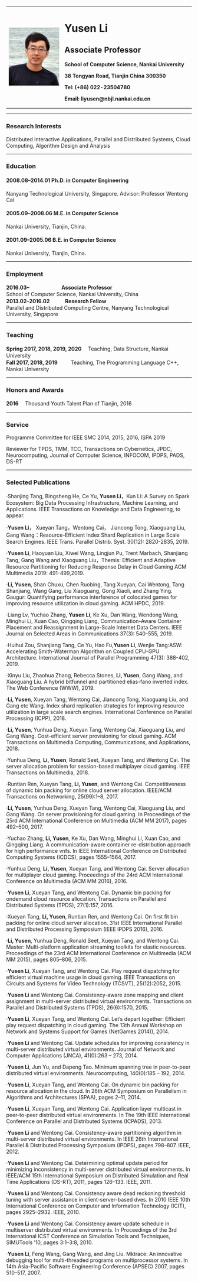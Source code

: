 

<div>
<table border="0">
  <tr>
    <td width="30%">
      <img src="/pic.jpg" width="100%">
    </td>
    <td width="70%">
      <h1>Yusen Li</h1>
      <h2>Associate Professor</h2>
      <p><b>School of Computer Science, Nankai University</b></p>
      <p><b>38 Tongyan Road, Tianjin China 300350</b></p>
      <p><b>Tel: (+86) 022-23504780</b></p>
      <p><b>Email: liyusen@nbjl.nankai.edu.cn</b></p>
    </td>
  </tr>
</table>
</div>

---
### Research Interests
Distributed Interactive Applications, Parallel and Distributed Systems, Cloud Computing, Algorithm Design and Analysis

---
### Education
#### 2008.08–2014.01 Ph.D. in Computer Engineering
Nanyang Technological University, Singapore. Advisor: Professor Wentong Cai
#### 2005.09–2008.06 M.E. in Computer Science
Nankai University, Tianjin, China.
#### 2001.09–2005.06 B.E. in Computer Science
Nankai University, Tianjin, China.

---
### Employment
**2016.03–　　　　　　 Associate Professor**  
School of Computer Science, Nankai University, China  
**2013.02–2016.02　　　Research Fellow**  
Parallel and Distributed Computing Centre, Nanyang Technological University, Singapore

---
### Teaching
**Spring 2017, 2018, 2019, 2020**　 Teaching, Data Structure, Nankai University  
**Fall 2017, 2018, 2019** 　　 Teaching, The Programming Language C++, Nankai University  

---
### Honors and Awards
**2016** 　Thousand Youth Talent Plan of Tianjin, 2016 

---
### Service
Programme Committee for IEEE SMC 2014, 2015, 2016, ISPA 2019

Reviewer for TPDS, TMM, TCC, Transactions on Cybernetics, JPDC, Neurocomputing, Journal of Computer Science, INFOCOM, IPDPS, PADS, DS-RT

---
### Selected Publications
·Shanjing Tang, Bingsheng He, Ce Yu, **Yusen Li**，Kun Li: A Survey on Spark Ecosystem: Big Data Processing Infrastructure, Machine Learning, and Applications. IEEE Transactions on Knowledge and Data Engineering, to appear.  

·**Yusen Li**， Xueyan Tang，Wentong Cai， Jiancong Tong, Xiaoguang Liu, Gang Wang：Resource-Efficient Index Shard Replication in Large Scale Search Engines. IEEE Trans. Parallel Distrib. Syst. 30(12): 2820-2835, 2019.  
  
·**Yusen Li**, Haoyuan Liu, Xiwei Wang, Lingjun Pu, Trent Marbach, Shanjiang Tang, Gang Wang and Xiaoguang Liu，Themis: Efficient and Adaptive Resource Partitioning for Reducing Response Delay in Cloud Gaming ACM Multimedia 2019: 491-499,2019.  

·**Li, Yusen**, Shan Chuxu, Chen Ruobing, Tang Xueyan, Cai Wentong, Tang Shanjiang, Wang Gang, Liu Xiaoguang, Gong Xiaoli, and Zhang Ying. Gaugur: Quantifying performance interference of colocated games for improving resource utilization in cloud gaming. ACM HPDC, 2019.

·Liang Lv, Yuchao Zhang, **Yusen Li**, Ke Xu, Dan Wang, Wendong Wang, Minghui Li, Xuan Cao, Qingqing Liang, Communication-Aware Container Placement and Reassignment in Large-Scale Internet Data Centers. IEEE Journal on Selected Areas in Communications 37(3): 540-555, 2019.

·Huihui Zou, Shanjiang Tang, Ce Yu, Hao Fu,**Yusen Li**, Wenjie Tang:ASW: Accelerating Smith-Waterman Algorithm on Coupled CPU-GPU Architecture. International Journal of Parallel Programming 47(3): 388-402, 2019.  

·Xinyu Liu, Zhaohua Zhang, Rebecca Stones, **Li, Yusen**, Gang Wang, and Xiaoguang Liu. A hybrid bitfunnel and partitioned elias-fano inverted index. The Web Conference (WWW), 2019.

·**Li, Yusen**, Xueyan Tang, Wentong Cai, Jiancong Tong, Xiaoguang Liu, and Gang etc Wang. Index shard replication strategies for improving resource utilization in large scale search engines. International Conference on Parallel Processing (ICPP), 2018.

·**Li, Yusen**, Yunhua Deng, Xueyan Tang, Wentong Cai, Xiaoguang Liu, and Gang Wang. Cost-efficient server provisioning for cloud gaming. ACM Transactions on Multimedia Computing, Communications, and Applications, 2018.

·Yunhua Deng, **Li, Yusen**, Ronald Seet, Xueyan Tang, and Wentong Cai. The server allocation problem for session-based multiplayer cloud gaming. IEEE Transactions on Multimedia, 2018.

·Runtian Ren, Xueyan Tang, **Li, Yusen**, and Wentong Cai. Competitiveness of dynamic bin packing for online cloud server allocation. IEEE/ACM Transactions on Networking, 25(99):1–8, 2017.

·**Li, Yusen**, Yunhua Deng, Xueyan Tang, Wentong Cai, Xiaoguang Liu, and Gang Wang. On server provisioning for cloud gaming. In Proceedings of the 25rd ACM International Conference on Multimedia (ACM MM 2017), pages 492–500, 2017.

·Yuchao Zhang, **Li, Yusen**, Ke Xu, Dan Wang, Minghui Li, Xuan Cao, and Qingqing Liang. A communication-aware container re-distribution approach for high performance vnfs. In IEEE International Conference on Distributed Computing Systems (ICDCS), pages 1555–1564, 2017.

·Yunhua Deng, **Li, Yusen**, Xueyan Tang, and Wentong Cai. Server allocation for multiplayer cloud gaming. Proceedings of the 24rd ACM International Conference on Multimedia (ACM MM 2016), 2016.

·**Yusen Li**, Xueyan Tang, and Wentong Cai. Dynamic bin packing for ondemand cloud resource allocation. Transactions on Parallel and Distributed Systems (TPDS), 27(1):157, 2016.

·Xueyan Tang, **Li, Yusen**, Runtian Ren, and Wentong Cai. On first fit bin packing for online cloud server allocation. 31st IEEE International Parallel and Distributed Processing Symposium (IEEE IPDPS 2016), 2016.

·**Li, Yusen**, Yunhua Deng, Ronald Seet, Xueyan Tang, and Wentong Cai. Master: Multi-platform application streaming toolkits for elastic resources. Proceedings of the 23rd ACM International Conference on Multimedia (ACM MM 2015), pages 805–806, 2015.

·**Yusen Li**, Xueyan Tang, and Wentong Cai. Play request dispatching for efficient virtual machine usage in cloud gaming. IEEE Transactions on Circuits and Systems for Video Technology (TCSVT), 25(12):2052, 2015.

·**Yusen Li** and Wentong Cai. Consistency-aware zone mapping and client assignment in multi-server distributed virtual environments. Transactions on Parallel and Distributed Systems (TPDS), 26(6):1570, 2015.

·**Yusen Li**, Xueyan Tang, and Wentong Cai. Let’s depart together: Efficient play request dispatching in cloud gaming. The 13th Annual Workshop on Network and Systems Support for Games (NetGames 2014)), 2014.

·**Yusen Li** and Wentong Cai. Update schedules for improving consistency in multi-server distributed virtual environments. Journal of Network and Computer Applications (JNCA), 41(0):263 – 273, 2014.  

·**Yusen Li**, Jun Yu, and Dapeng Tao. Minimum spanning tree in peer-to-peer distributed virtual environments. Neurocomputing, 140(0):185 – 192, 2014.  

·**Yusen Li**, Xueyan Tang, and Wentong Cai. On dynamic bin packing for resource allocation in the cloud. In 26th ACM Symposium on Parallelism in Algorithms and Architectures (SPAA), pages 2–11, 2014.

·**Yusen Li**, Xueyan Tang, and Wentong Cai. Application layer multicast in peer-to-peer distributed virtual environments. In The 19th IEEE International Conference on Parallel and Distributed Systems (ICPADS), 2013.

·**Yusen Li** and Wentong Cai. Consistency-aware partitioning algorithm in multi-server distributed virtual environments. In IEEE 26th International Parallel & Distributed Processing Symposium (IPDPS), pages 798–807. IEEE, 2012.

·**Yusen Li** and Wentong Cai. Determining optimal update period for minimizing inconsistency in multi-server distributed virtual environments. In IEEE/ACM 15th International Symposium on Distributed Simulation and Real Time Applications (DS-RT), 2011, pages 126–133. IEEE, 2011.

·**Yusen Li** and Wentong Cai. Consistency aware dead reckoning threshold tuning with server assistance in client-server-based dves. In 2010 IEEE 10th International Conference on Computer and Information Technology (ICIT), pages 2925–2932. IEEE, 2010.

·**Yusen Li** and Wentong Cai. Consistency aware update schedule in multiserver distributed virtual environments. In Proceedings of the 3rd International ICST Conference on Simulation Tools and Techniques, SIMUTools ’10, pages 3:1–3:8, 2010.

·**Yusen Li**, Feng Wang, Gang Wang, and Jing Liu. Mktrace: An innovative debugging tool for multi-threaded programs on multiprocessor systems. In 14th Asia-Pacific Software Engineering Conference (APSEC) 2007, pages 510–517, 2007.
 
